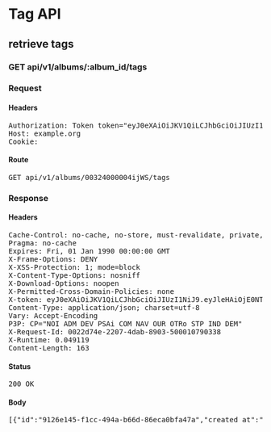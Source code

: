 # Tag API

## retrieve tags

### GET api/v1/albums/:album_id/tags
### Request

#### Headers

<pre>Authorization: Token token=&quot;eyJ0eXAiOiJKV1QiLCJhbGciOiJIUzI1NiJ9.eyJleHAiOjE0NTI2MjE5MTMsImFiaWxpdGllcyI6eyIwMDMyNDAwMDAwNGlqV1MiOnsiVGFncyI6eyJ0YWciOiJ7XCJlblwiOiBcInRhZ3NcIiwgXCJmclwiOiBcInRhZ3MgZnJcIn0ifX19LCJ1c2VyX2lkIjoiYmIxZDg4NTgtMDcxOS00YjZiLWIwNzAtZTJmY2RlNGI0Mzc4In0.hX3TrFCZseMk0KER8dBfStAWj7moVsUhhVTacd00Slw&quot;
Host: example.org
Cookie: </pre>

#### Route

<pre>GET api/v1/albums/00324000004ijWS/tags</pre>

### Response

#### Headers

<pre>Cache-Control: no-cache, no-store, must-revalidate, private, max-age=0
Pragma: no-cache
Expires: Fri, 01 Jan 1990 00:00:00 GMT
X-Frame-Options: DENY
X-XSS-Protection: 1; mode=block
X-Content-Type-Options: nosniff
X-Download-Options: noopen
X-Permitted-Cross-Domain-Policies: none
X-token: eyJ0eXAiOiJKV1QiLCJhbGciOiJIUzI1NiJ9.eyJleHAiOjE0NTI2MjE5MTMsImFiaWxpdGllcyI6eyIwMDMyNDAwMDAwNGlqV1MiOnsiVGFncyI6eyJ0YWciOiJ7XCJlblwiOiBcInRhZ3NcIiwgXCJmclwiOiBcInRhZ3MgZnJcIn0ifX19LCJ1c2VyX2lkIjoiYmIxZDg4NTgtMDcxOS00YjZiLWIwNzAtZTJmY2RlNGI0Mzc4In0.hX3TrFCZseMk0KER8dBfStAWj7moVsUhhVTacd00Slw
Content-Type: application/json; charset=utf-8
Vary: Accept-Encoding
P3P: CP=&quot;NOI ADM DEV PSAi COM NAV OUR OTRo STP IND DEM&quot;
X-Request-Id: 0022d74e-2207-4dab-8903-500010790338
X-Runtime: 0.049119
Content-Length: 163</pre>

#### Status

<pre>200 OK</pre>

#### Body

<pre>[{"id":"9126e145-f1cc-494a-b66d-86eca0bfa47a","created_at":"2016-01-12T15:05:13.752+01:00","name":"tag","label":"{\"en\":\"Cartoons\",\"fr\":\"Déssin animé\"}"}]</pre>
